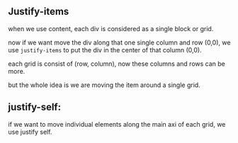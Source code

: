 ## Justify-items

when we use content, each div is considered as a single block or grid.

now if we want move the div along that one single column and row (0,0), we use `justify-items` to put the div in the center of that column (0,0).

each grid is consist of (row, column), now these columns and rows can be more.

but the whole idea is we are moving the item around a single grid.

## justify-self:

if we want to move individual elements along the main axi of each grid, we use justify self.
